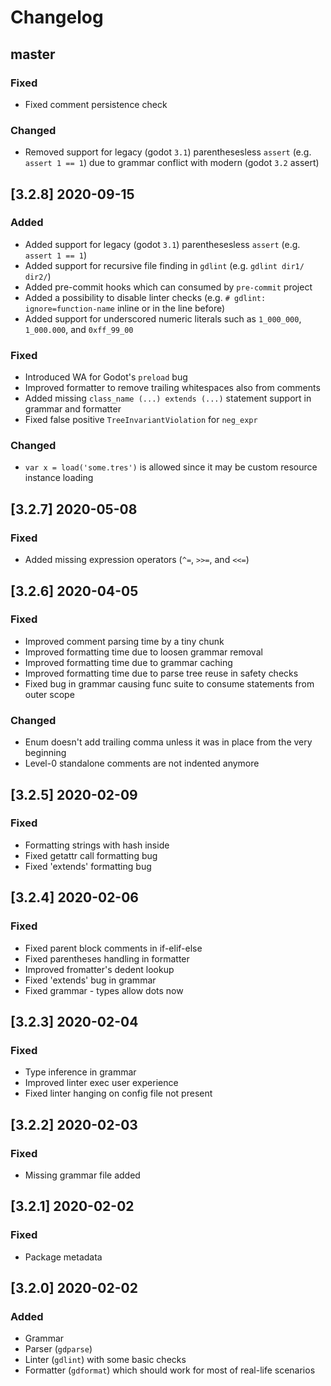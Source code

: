 # Changelog

## master

### Fixed
 - Fixed comment persistence check

### Changed
 - Removed support for legacy (godot `3.1`) parenthesesless `assert` (e.g. `assert 1 == 1`) due to grammar conflict with modern (godot `3.2` assert)

## [3.2.8] 2020-09-15

### Added
 - Added support for legacy (godot `3.1`) parenthesesless `assert` (e.g. `assert 1 == 1`)
 - Added support for recursive file finding in `gdlint` (e.g. `gdlint dir1/ dir2/`)
 - Added pre-commit hooks which can consumed by `pre-commit` project
 - Added a possibility to disable linter checks (e.g. `# gdlint: ignore=function-name` inline or in the line before)
 - Added support for underscored numeric literals such as `1_000_000`, `1_000.000`, and `0xff_99_00`

### Fixed
 - Introduced WA for Godot's `preload` bug
 - Improved formatter to remove trailing whitespaces also from comments
 - Added missing `class_name (...) extends (...)` statement support in grammar and formatter
 - Fixed false positive `TreeInvariantViolation` for `neg_expr`

### Changed
 - `var x = load('some.tres')` is allowed since it may be custom resource instance loading

## [3.2.7] 2020-05-08

### Fixed
 - Added missing expression operators (`^=`, `>>=`, and `<<=`)

## [3.2.6] 2020-04-05

### Fixed
 - Improved comment parsing time by a tiny chunk
 - Improved formatting time due to loosen grammar removal
 - Improved formatting time due to grammar caching
 - Improved formatting time due to parse tree reuse in safety checks
 - Fixed bug in grammar causing func suite to consume statements from outer scope

### Changed
 - Enum doesn't add trailing comma unless it was in place from the very beginning
 - Level-0 standalone comments are not indented anymore

## [3.2.5] 2020-02-09

### Fixed
 - Formatting strings with hash inside
 - Fixed getattr call formatting bug
 - Fixed 'extends' formatting bug

## [3.2.4] 2020-02-06

### Fixed
 - Fixed parent block comments in if-elif-else
 - Fixed parentheses handling in formatter
 - Improved fromatter's dedent lookup
 - Fixed 'extends' bug in grammar
 - Fixed grammar - types allow dots now

## [3.2.3] 2020-02-04

### Fixed
 - Type inference in grammar
 - Improved linter exec user experience
 - Fixed linter hanging on config file not present

## [3.2.2] 2020-02-03

### Fixed
 - Missing grammar file added

## [3.2.1] 2020-02-02

### Fixed
 - Package metadata

## [3.2.0] 2020-02-02

### Added
 - Grammar
 - Parser (`gdparse`)
 - Linter (`gdlint`) with some basic checks
 - Formatter (`gdformat`) which should work for most of real-life scenarios
